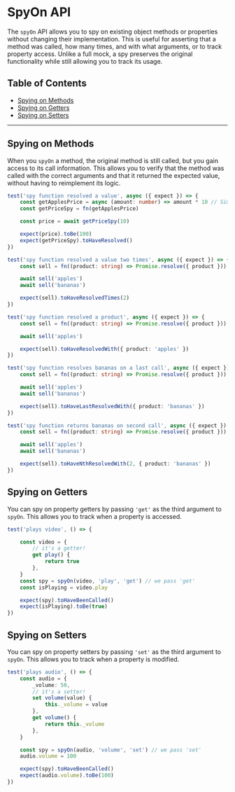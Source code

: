 # SpyOn API

The `spyOn` API allows you to spy on existing object methods or properties without changing their implementation. This is useful for asserting that a method was called, how many times, and with what arguments, or to track property access. Unlike a full mock, a spy preserves the original functionality while still allowing you to track its usage.

## Table of Contents

*   [Spying on Methods](#spying-on-methods)
*   [Spying on Getters](#spying-on-getters)
*   [Spying on Setters](#spying-on-setters)

---

## Spying on Methods

When you `spyOn` a method, the original method is still called, but you gain access to its call information. This allows you to verify that the method was called with the correct arguments and that it returned the expected value, without having to reimplement its logic.

```typescript
test('spy function resolved a value', async ({ expect }) => {
    const getApplesPrice = async (amount: number) => amount * 10 // Simplified for testing
    const getPriceSpy = fn(getApplesPrice)

    const price = await getPriceSpy(10)

    expect(price).toBe(100)
    expect(getPriceSpy).toHaveResolved()
})

test('spy function resolved a value two times', async ({ expect }) => {
    const sell = fn((product: string) => Promise.resolve({ product }))

    await sell('apples')
    await sell('bananas')

    expect(sell).toHaveResolvedTimes(2)
})

test('spy function resolved a product', async ({ expect }) => {
    const sell = fn((product: string) => Promise.resolve({ product }))

    await sell('apples')

    expect(sell).toHaveResolvedWith({ product: 'apples' })
})

test('spy function resolves bananas on a last call', async ({ expect }) => {
    const sell = fn((product: string) => Promise.resolve({ product }))

    await sell('apples')
    await sell('bananas')

    expect(sell).toHaveLastResolvedWith({ product: 'bananas' })
})

test('spy function returns bananas on second call', async ({ expect }) => {
    const sell = fn((product: string) => Promise.resolve({ product }))

    await sell('apples')
    await sell('bananas')

    expect(sell).toHaveNthResolvedWith(2, { product: 'bananas' })
})
```

## Spying on Getters

You can spy on property getters by passing `'get'` as the third argument to `spyOn`. This allows you to track when a property is accessed.

```typescript
test('plays video', () => {

    const video = {
        // it's a getter!
        get play() {
            return true
        },
    }
    const spy = spyOn(video, 'play', 'get') // we pass 'get'
    const isPlaying = video.play

    expect(spy).toHaveBeenCalled()
    expect(isPlaying).toBe(true)
})
```

## Spying on Setters

You can spy on property setters by passing `'set'` as the third argument to `spyOn`. This allows you to track when a property is modified.

```typescript
test('plays audio', () => {
    const audio = {
        _volume: 50,
        // it's a setter!
        set volume(value) {
            this._volume = value
        },
        get volume() {
            return this._volume
        },
    }

    const spy = spyOn(audio, 'volume', 'set') // we pass 'set'
    audio.volume = 100

    expect(spy).toHaveBeenCalled()
    expect(audio.volume).toBe(100)
})
```
